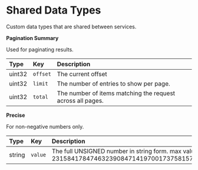 # Shared Data Types

Custom data types that are shared between services.

**Pagination Summary**

Used for paginating results.

| Type | Key | Description |
| :--- | :--- | :--- |
| uint32 | `offset` | The current offset |
| uint32 | `limit` | The number of entries to show per page. |
| uint32 | `total` | The number of items matching the request across all pages. |

**Precise**

For non-negative numbers only.

| Type | Key | Description |
| :--- | :--- | :--- |
| string | `value` | The full UNSIGNED number in string form. max value is 2^257 - 1,aka 231584178474632390847141970017375815706539969331281128078915168015826259279871 |

